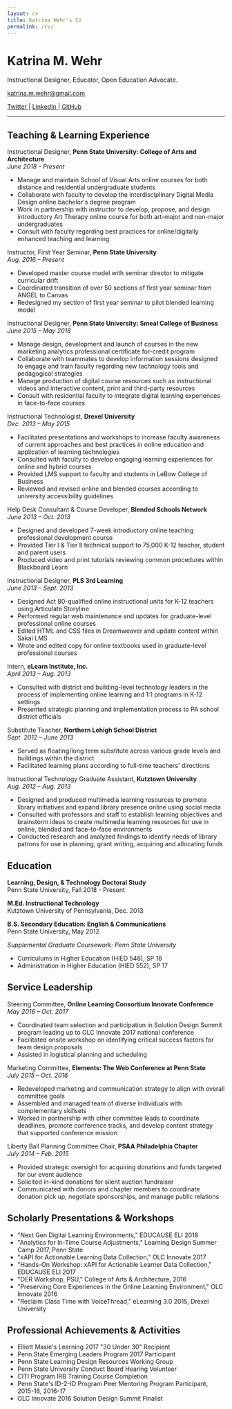 ```yaml
---
layout: cv
title: Katrina Wehr's CV
permalink: /cv/
---
```


# Katrina M. Wehr
Instructional Designer, Educator, Open Education Advocate.

<div id="webaddress">
<a href="mailto:katrina.m.wehr@gmail.com">katrina.m.wehr@gmail.com</a>
<p><a href="https://twitter.com/{{ site.twitter_username }}">
  <i class="fa fa-twitter"></i> Twitter
  </a> |
<a href="https://linkedin.com/in/{{ site.linkedin_username }}">
  <i class="fa fa-linkedin"></i> LinkedIn
  </a> |
<a href="https://github.com/{{ site.github_username }}">
 <i class="fa fa-github"></i> GitHub
  </a>
</p>
</div>  

***  

## Teaching &amp; Learning Experience

Instructional Designer, __Penn State University: College of Arts and Architecture__  
_June 2018 - Present_

- Manage and maintain School of Visual Arts online courses for both distance and residential undergraduate students
- Collaborate with faculty to develop the interdisciplinary Digital Media Design online bachelor's degree program
- Work in partnership with instructor to develop, propose, and design introductory Art Therapy online course for both art-major and non-major undergraduates
- Consult with faculty regarding best practices for online/digitally enhanced teaching and learning

Instructor, First Year Seminar, __Penn State University__   
_Aug. 2016 – Present_

- Developed master course model with seminar director to mitigate curricular drift
- Coordinated transition of over 50 sections of first year seminar from ANGEL to Canvas
- Redesigned my section of first year seminar to pilot blended learning model

Instructional Designer, __Penn State University: Smeal College of Business__  
_June 2015 – May 2018_ 

- Manage design, development and launch of courses in the new marketing analytics professional certificate for-credit program
- Collaborate with teammates to develop information sessions designed to engage and train faculty regarding new technology tools and pedagogical strategies
- Manage production of digital course resources such as instructional videos and interactive content, print and third-party resources
- Consult with residential faculty to integrate digital learning experiences in face-to-face courses

Instructional Technologist, __Drexel University__         
_Dec. 2013 – May 2015_

- Facilitated presentations and workshops to increase faculty awareness of current approaches and best practices in online education and application of learning technologies
- Consulted with faculty to develop engaging learning experiences for online and hybrid courses
- Provided LMS support to faculty and students in LeBow College of Business
- Reviewed and revised online and blended courses according to university accessibility guidelines

Help Desk Consultant &amp; Course Developer, __Blended Schools Network__         
_June 2013 – Oct. 2013_

- Designed and developed 7-week introductory online teaching professional development course
- Provided Tier I &amp; Tier II technical support to 75,000 K-12 teacher, student and parent users
- Produced video and print tutorials reviewing common procedures within Blackboard Learn

Instructional Designer, __PLS 3rd Learning__         
_June 2013 – Sept. 2013_

- Designed Act 80-qualified online instructional units for K-12 teachers using Articulate Storyline
- Performed regular web maintenance and updates for graduate-level professional online courses
- Edited HTML and CSS files in Dreamweaver and update content within Sakai LMS
- Wrote and edited copy for online textbooks used in graduate-level professional courses

Intern, __eLearn Institute, Inc.__        
_April 2013 – Aug. 2013_

- Consulted with district and building-level technology leaders in the process of implementing online learning and 1:1 programs in K-12 settings
- Presented strategic planning and implementation process to PA school district officials

Substitute Teacher, __Northern Lehigh School District__        
_Sept. 2012 – June 2013_

- Served as floating/long term substitute across various grade levels and buildings within the district
- Facilitated learning plans according to full-time teachers&#39; directions

Instructional Technology Graduate Assistant, __Kutztown University__         
_Aug. 2012 – Aug. 2013_

- Designed and produced multimedia learning resources to promote library initiatives and expand library presence online using social media
- Consulted with professors and staff to establish learning objectives and brainstorm ideas to create multimedia learning resources for use in online, blended and face-to-face environments
- Conducted research and analyzed findings to identify needs of library patrons for use in planning, grant writing, acquiring and allocating funds

## Education

__Learning, Design, & Technology Doctoral Study__  
Penn State University, Fall 2018 - Present

__M.Ed. Instructional Technology__  
Kutztown University of Pennsylvania, Dec. 2013

__B.S. Secondary Education: English &amp; Communications__  
Penn State University, May 2012

_Supplemental Graduate Coursework: Penn State University_
- Curriculums in Higher Education (HIED 548), SP 16
- Administration in Higher Education (HIED 552), SP 17

## Service Leadership

Steering Committee, __Online Learning Consortium Innovate Conference__         
_May 2016 – Oct. 2017_

- Coordinated team selection and participation in Solution Design Summit program leading up to OLC Innovate 2017 national conference
- Facilitated onsite workshop on identifying critical success factors for team design proposals
- Assisted in logistical planning and scheduling

Marketing Committee, __Elements: The Web Conference at Penn State__        
_July 2015 – Oct. 2016_

- Redeveloped marketing and communication strategy to align with overall committee goals
- Assembled and managed team of diverse individuals with complementary skillsets
- Worked in partnership with other committee leads to coordinate deadlines, promote conference tracks, and develop content strategy that supported conference mission

Liberty Ball Planning Committee Chair, __PSAA Philadelphia Chapter__         
_July 2014 – Feb. 2015_

- Provided strategic oversight for acquiring donations and funds targeted for our event audience
- Solicited in-kind donations for silent auction fundraiser
- Communicated with donors and chapter members to coordinate donation pick up, negotiate sponsorships, and manage public relations

## Scholarly Presentations &amp; Workshops 

- &quot;Next Gen Digital Learning Environments,&quot; EDUCAUSE ELI 2018
- &quot;Analytics for In-Time Course Adjustments,&quot; Learning Design Summer Camp 2017, Penn State
- &quot;xAPI for Actionable Learning Data Collection,&quot; OLC Innovate 2017
- &quot;Hands-On Workshop: xAPI for Actionable Learner Data Collection,&quot; EDUCAUSE ELI 2017
- &quot;OER Workshop, PSU,&quot; College of Arts &amp; Architecture, 2016
- &quot;Preserving Core Experiences in the Online Learning Environment,&quot; OLC Innovate 2016
- &quot;Reclaim Class Time with VoiceThread,&quot; eLearning 3.0 2015, Drexel University

## Professional Achievements &amp; Activities

- Elliott Masie&#39;s Learning 2017 &quot;30 Under 30&quot; Recipient
- Penn State Emerging Leaders Program 2017 Participant
- Penn State Learning Design Resources Working Group
- Penn State University Conduct Board Hearing Volunteer
- CITI Program IRB Training Course Completion
- Penn State&#39;s ID-2-ID Program Peer Mentoring Program Participant, 2015-16, 2016-17
- OLC Innovate 2016 Solution Design Summit Finalist
